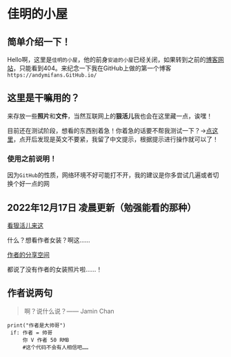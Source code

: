 # 佳明的小屋
## 简单介绍一下！
Hello啊，这里是`佳明的小屋`，他的前身`安迪的小屋`已经关闭，如果转到之前的[博客网站](https://andymifans.github.io/)，只能看到404。来纪念一下我在GitHub上做的第一个博客`https://andymifans.GitHub.io/`

## 这里是干嘛用的？
来存放一些**照片**和**文件**，当然互联网上的**狠活儿**我也会在这里藏一点，诶嘿！

目前还在测试阶段，想看的东西别着急！你着急的话要不帮我测试一下？→[点这里](https://github.com/JaminAndyChan/JaminAndyChan.github.io/releases/tag/Blog)，点开后发现是英文不要紧，我留了中文提示，根据提示进行操作就可以了！
### 使用之前说明！
因为`GitHub`的性质，网络环境不好可能打不开，我的建议是你多尝试几遍或者切换个好一点的网

## 2022年12月17日 凌晨更新（勉强能看的那种）
[看狠活儿来这](https://github.com/JaminAndyChan/henhuoer.github.io)<p>
什么？想看作者女装？啊这……<p>
[作者的分享空间](https://github.com/JaminAndyChan/jaminssharespace)<p>
都说了没有作者的女装照片啦……！

## 作者说两句
>啊？说什么说？—— Jamin Chan
``` 
print("作者是大帅哥")
 if: 作者 = 帅哥
     你 V 作者 50 RMB
     #这个代码不会有人相信吧……
```

